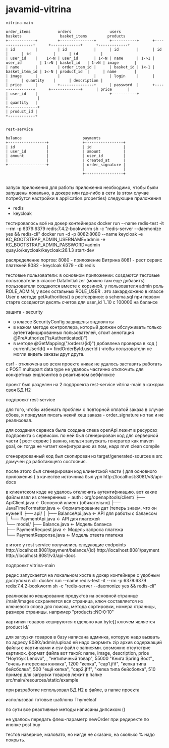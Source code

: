 # javamid-vitrina

```text
vitrina-main

order_items            orders                 users              baskets                 basket_items         products
+------------+         +---------------+      +-----------+      +----------------+      +-------------+      +-------------+
| id         |         | id            |      | id        |      | id             |      | id          |      | id          |
| user_id    |    1<-N | user_id       | 1<-N | name      | 1->1 | user_id        | 1->N | basket_id   | 1->N | image       |
| name       |         | order_item_id |      | basket_id | 1<-1 | basket_item_id | 1<-N | product_id  |      | name        |
| image      |         |               |      | login     |      |                |      | quantity    |      | description |
| price      |         +---------------+      | password  |      +----------------+      +-------------+      | price       |
| user_id    |                                +-----------+                                                                |             |
| quantity   |                                                                                                +-------------+
| product_id |                                                                                             
+------------+                                                                                             


rest-service

balance                           payments                             
+-----------------+               +-----------------+                  
| id              |               | id              | 
| user_id         |               | amount          | 
| amount          |               | user_id         | 
|                 |               | created_at      | 
+-----------------+               | order_signature | 
                                  |                 | 
                                  +-----------------+ 


```



запуск приложения
для работы приложения необходимо, чтобы были запущены локально, в докере или где-либо в сети 
(в этом случае потребутся настройки в application.properties) следующие приложения
- redis
- keycloak

тестировалось всё на докер контейнерах
docker run --name redis-test -it --rm -p 6379:6379 redis:7.4.2-bookworm sh -c "redis-server --daemonize yes && redis-cli"
docker run -d -p 8082:8080 --name keycloak -e KC_BOOTSTRAP_ADMIN_USERNAME=admin -e KC_BOOTSTRAP_ADMIN_PASSWORD=admin quay.io/keycloak/keycloak:26.1.3 start-dev

раслределение портов:
8080 - приложение Витрина
8081 - рест сервис платежей
8082 - keycloak
6379 - db redis


тестовые пользователи:
в основном приложении: 
создаются тестовые пользователи в классе DataInitializer (можно там еще добавить)
пользователи создаются вместе с корзиной.
у пользователя admin роль ROLE_ADMIN, у всех остальных ROLE_USER .
это закардкожено в классе User в методе getAuthorities()
в рестсервисе: 
в schema.sql при первом старте создаются десять счетов для user_id 1..10 с 100000 на балансе



защита - security
- в классе SecurityConfig защищены эндпоинты
- в кажом методе контроллера, который должен обслуживать только аутентифицированных пользователей,
стоит аннотация @PreAuthorize("isAuthenticated()")
- в методе @GetMapping("/orders/{id}") добавлена проверка в код ( currentUserId() == findOrderById.userId ) 
чтобы пользователи не могли видеть заказы друг друга.

csrf - отключена во всем проекте
никак не удалось заставить работать с POST multupart data type
не удалось частично отключить для конкретных ендпоинтов в реактивном вебфлюксе




проект был разделен на 2 подпроекта
rest-service
vitrina-main
в каждом своя БД H2

подпроект rest-service

для того, чтобы избежать проблем с повторной оплатой заказа в случае сбоев, я придумал писать некий хеш заказа - order_signature
но так и не реализовал.

для создания сервиса была создана спека openApi
лежит в ресурсах подпроекта с сервисом.
по ней был сгенерирован код для серверной части ( рест сервис )
важно, нельзя запускать генератор как maven goal, он тогда не читает конфигурацию из пом,
надо mvn clean compile

сгенерированный код был скопирован из target/generated-sources в src
домучен до работающего состояния.

после этого был сгенерирован код клиентской части ( для основного приложения )
в качестве источника был урл http://localhost:8081/v3/api-docs

в клиентском коде не удалось отключить аутентификацию. вот какие файлы взял из сгенеренных + auth :
org/openapitools/client/
├── ApiClient.java                 ← Основной клиент (обязательно)
├── JavaTimeFormatter.java         ← Форматирование дат (теперь знаем, что он нужен!)
├── api/
│   ├── BalanceApi.java            ← API для работы с балансом  
│   └── PaymentApi.java            ← API для платежей  
└── model/
    ├── Balance.java               ← Модель баланса  
    ├── PaymentRequest.java        ← Модель запроса платежа  
    └── PaymentResponse.java       ← Модель ответа платежа

в итоге у rest service получились следующие endpoints
http://localhost:8081/payment/balance/{id}
http://localhost:8081/payment
http://localhost:8081/v3/api-docs



подпроект vitrina-main

редис запускается на локальном хосте в докер контейнере с удобным доступом в cli:
docker run --name redis-test -it --rm -p 6379:6379 redis:7.4.2-bookworm sh -c "redis-server --daemonize yes && redis-cli"

реализовано кеширование продуктов на основной странице /main/images
сохраняется вся страница, ключ составляется из ключевого слова для поиска, 
метода сортировки, номера страницы, размера страницы. например  "products::NO:0:10"

картинки товаров кешируются отдельно как byte[] ключем является product id/




для загрузки товаров в базу написана админка, 
которую надо вызвать по адресу 8080:/admin/upload
ей надо скормить zip архив содержащий файлы с картинками и csv файл с записями. возможно отсутствие картинок.
формат файла вот такой:
name, image, description, price
"Ноутбук Lenovo", , "нетипичный товар", 55000
"Книга Spring Boot",, "очень интересная книжка", 1200
"кепка", "cap1.jfif", "кепка типа бейсболка", 500
"eщё кепка", "cap2.jfif", "кепка типа бейсболка", 510
пример для загрузки товаров лежит в папке src/main/resources/static/example

при разработке использовал БД H2 в файле, в папке проекта

использовал готовые шаблоны Thymeleaf

по сути все реактивные методы написаны дипсиком ((

не удалось передать флеш-параметр newOrder при редиректе по кнопке post buy

тестов наверное, маловато, но нигде не сказано, на сколько % надо покрыть.